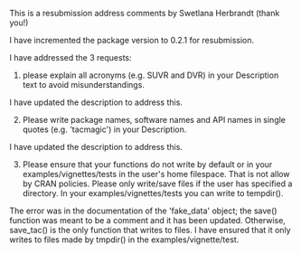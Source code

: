 This is a resubmission address comments by Swetlana Herbrandt (thank you!)

I have incremented the package version to 0.2.1 for resubmission.

I have addressed the 3 requests:

1. please explain all acronyms (e.g. SUVR and DVR) in your Description text to avoid misunderstandings.

I have updated the description to address this.

2. Please write package names, software names and API names in single quotes (e.g. 'tacmagic') in your Description.

I have updated the description to address this.

3. Please ensure that your functions do not write by default or in your examples/vignettes/tests in the user's home filespace. That is not allow by CRAN policies. Please only write/save files if the user has specified a directory. In your examples/vignettes/tests you can write to tempdir().

The error was in the documentation of the 'fake_data' object; the save() function was meant to be a comment and it has been updated. Otherwise, save_tac() is the only function that writes to files. I have ensured that it only writes to files made by tmpdir() in the examples/vignette/test.
